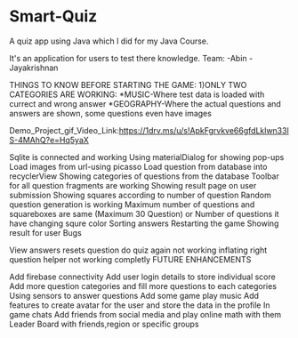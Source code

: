 # Smart-Quiz
A quiz app using Java which I did for my Java Course.   

It's an application for users to test there knowledge. 
Team: 
-Abin
-Jayakrishnan

THINGS TO KNOW BEFORE STARTING THE GAME: 1)ONLY TWO CATEGORIES ARE WORKING: *MUSIC-Where test data is loaded with currect and wrong answer *GEOGRAPHY-Where the actual questions and answers are shown, some questions even have images

Demo_Project_gif_Video_Link:https://1drv.ms/u/s!ApkFgrvkve66gfdLklwn33lS-4MAhQ?e=Hq5yaX

Sqlite is connected and working
Using materialDialog for showing pop-ups
Load images from url-using picasso
Load question from database into recyclerView
Showing categories of questions from the database
Toolbar for all question fragments are working
Showing result page on user submission
Showing squares according to number of question
Random question generation is working
Maximum number of questions and squareboxes are same (Maximum 30 Question) or Number of questions it have
changing squre color
Sorting answers
Restarting the game
Showing result for user
Bugs

View answers resets question
do quiz again not working
inflating right question helper not working completly
FUTURE ENHANCEMENTS

Add firebase connectivity
Add user login details to store individual score
Add more question categories and fill more questions to each categories
Using sensors to answer questions
Add some game play music
Add features to create avatar for the user and store the data in the profile
In game chats
Add friends from social media and play online math with them
Leader Board with friends,region or specific groups
